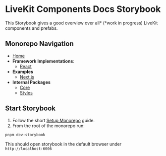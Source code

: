 # LiveKit Components Docs **Storybook**

This Storybook gives a good overview over all* (*work in progress) LiveKit components and prefabs.

<!--NAV_START-->

## Monorepo Navigation

- [Home](../../README.md)
- **Framework Implementations**:
  - [React](../../packages/react/README.md)
- **Examples**
  - [Next.js](../../examples/nextjs/README.md)
- **Internal Packages**
  - [Core](../../packages/core/README.md)
  - [Styles](../../packages/styles/README.md)

<!--NAV_END-->

## Start Storybook

1. Follow the short [Setup Monorepo](../../README.md#setup-monorepo) guide.
2. From the root of the monorepo run:

```bash
pnpm dev:storybook
```

This should open storybook in the default browser under `http://localhost:6006`
